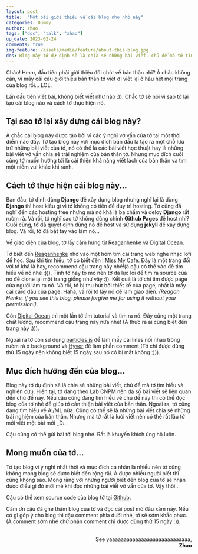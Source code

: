 ```yaml
---
layout: post
title:  "Một bài giới thiệu về cái blog nho nhỏ này"
categories: Dummy
author: zhao
tags: ["doc", "talk", "zhao"]
up_date: 2023-02-24
comments: true
img-feature: /assets/media/feature/about-this-blog.jpg
des: Blog này tớ dự định sẽ là chia sẻ những bài viết, chủ đề mà tớ tìm hiểu và nghiên cứu. Hiện tại, tớ đang theo Lab CNPM nên đa số bài viết sẽ liên quan đến chủ đề này. Nếu cậu cũng đang tìm hiểu về chủ đề này thì có thể đọc blog của tớ nhé để giúp tớ cản thiện bài viết của bản thân.
---
```


Chào!
Hmm, đầu tiên phải giới thiệu đôi chút về bản thân nhỉ? À chắc không cần, vì mấy cái câu giới thiệu bản thân tớ 
viết đi viết lại ở hầu hết mọi trang của blog rồi... LOL. 

Lần đầu tiên viết bài, không biết viết như nào :)). Chắc tớ sẽ nói vì sao tớ lại tạo cái blog nào và cách tớ thực hiện nó.

## Tại sao tớ lại xây dựng cái blog này? 
À chắc cái blog này được tạo bởi vì các ý nghĩ vớ vẩn của tớ tại một thời điểm nào đấy.
Tớ tạo blog này với mục đích ban đầu là tạo ra một chỗ lưu trữ những bài viết của tớ, nó có thể là các bài viết học thuật hay là 
những bài viết vớ vẩn chia sẻ trải nghiệm của bản thân tớ. Nhưng mục đích cuối cùng tớ muốn hướng tới là cải thiện khả năng viết
lách của bản thân và tìm một niềm vui khác khi rảnh. 

## Cách tớ thực hiện cái blog này...
Ban đầu, tớ định dùng **Django** để xây dựng blog nhưng nghĩ lại là dùng **Django** thì host kiểu gì vì tớ không có tiền để duy trì hosting. Tớ cũng đã nghĩ đến các hosting free nhưng mà nó khá là ba chấm và deloy **Django** rất rườm rà. Và rồi, tớ nghĩ sao tớ 
không dùng chính **Github Pages** để host nhỉ? Cuối cùng, tớ đã quyết định dùng nó để host và sử dụng **jekyll** để xây dựng blog. 
Và rồi, tớ đã bắt tay vào làm nó... 

Về giao diện của blog, tớ lấy cảm hứng từ [Reaganhenke](https://reaganhenke.com/) và [Digital Ocean](https://www.digitalocean.com/).

Tớ biết đến [Reaganhenke](https://reaganhenke.com/) nhờ vào một hôm tìm cái trang web nghe nhạc lofi để học. Sau khi tìm hiểu, tớ có biết đến [I Miss My Cafe](https://imissmycafe.com/). Đây là một trang đối với tớ khá là hay, recommend cậu trang này nhé!(à cậu có thể vào để tìm hiểu về nó nhé :))). Tính tớ hay tò mò nên tớ đã lục lọi để tìm ra source của nó để clone lại một trang giống như vậy :)). Kết quả là tớ chỉ tìm được page của người làm ra nó. Và rồi, tớ bị thu hút bởi thiết kế của page, nhất là mấy cái card đầu của page. Haha, và rồi tớ lấy nó để làm giao diện.
 *(Reagan Henke, if you see this blog, please forgive me for using it without your permission!)*. 

Còn [Digital Ocean](https://www.digitalocean.com/) thì một lần tớ tìm tutorial và tìm ra nó. Đây cũng một trang chất lượng, recommend cậu trang này nữa nhé! (À thực ra ai cũng biết đến trang này :))). 

Ngoài ra tớ còn sử dụng [particles.js](https://vincentgarreau.com/particles.js/) để làm mấy cái lines nối nhau trông rườm rà ở background và [Hyvor](https://talk.hyvor.com/) để làm phần comment (Tớ chỉ được dùng thử 15 ngày nên không biết 15 ngày sau nó có bị mất không :))). 

## Mục đích hướng đến của blog...
Blog này tớ dự định sẽ là chia sẻ những bài viết, chủ đề mà tớ tìm hiểu và nghiên cứu. Hiện tại, tớ đang theo Lab CNPM nên đa số bài viết sẽ liên quan đến chủ đề này. Nếu cậu cũng đang tìm hiểu về chủ đề này thì có thể đọc blog của tớ nhé để giúp tớ cản thiện bài viết của bản thân. Ngoài ra, tớ cũng đang tìm hiểu về AI/ML nữa. Cũng có thể sẽ là những bài viết chia sẻ những trải nghiệm của bản thân. Nhưng mà tớ rất là lười viết nên có thể rất lâu tớ mới viết một bài mới _D:.

Cậu cũng có thể gửi bài tới blog nhé. Rất là khuyến khích ủng hộ luôn.

## Mong muốn của tớ...
Tớ tạo blog vì ý nghĩ nhất thời và mục đích cá nhân là nhiều nên tớ cũng không mong blog sẽ được biết đến rộng rãi. À được nhiều người biết thì cũng không sao. Mong rằng với những người biết đến blog của tớ sẽ nhận được điều gì đó mới mẻ khi đọc những bài viết vớ vẩn của tớ. Vậy thôi...

Cậu có thể xem source code của blog tớ tại [Github](https://github.com/zhaospei/zhaospei.github.io).


Cảm ơn cậu đã ghé thăm blog của tớ và đọc cái post mở đầu xàm này. 
Nếu có gì góp ý cho blog thì cậu comment phía dưới nhé, tớ sẽ sớm khắc phục. (À comment sớm nhé chứ phần comment chỉ được dùng thử 15 ngày :)).

<br>
<div style="text-align: right"> 
See yaaaaaaaaaaaaaaaaaaaaaaaaaaaa,
</div>

<div style="text-align: right"> 
<strong>Zhao</strong>
</div>

